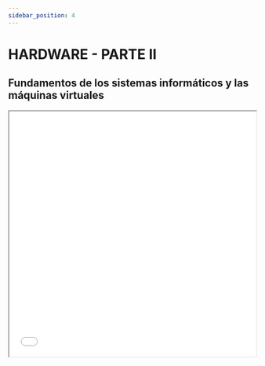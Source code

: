 ```yaml
---
sidebar_position: 4
---
```



# HARDWARE - PARTE II

## Fundamentos de los sistemas informáticos y las máquinas virtuales

<div>
    <iframe src="/hardware/pdf/UT1 - PARTE II.pdf" width="100%" height="500px" />
</div>


